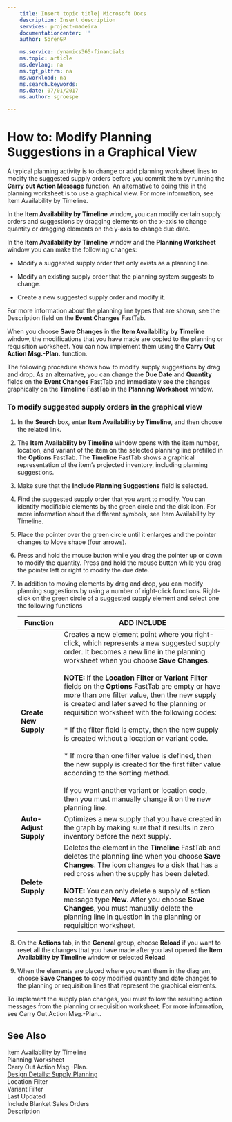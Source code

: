 ```yaml
---
    title: Insert topic title| Microsoft Docs
    description: Insert description
    services: project-madeira
    documentationcenter: ''
    author: SorenGP

    ms.service: dynamics365-financials
    ms.topic: article
    ms.devlang: na
    ms.tgt_pltfrm: na
    ms.workload: na
    ms.search.keywords:
    ms.date: 07/01/2017
    ms.author: sgroespe

---
```

# How to: Modify Planning Suggestions in a Graphical View
A typical planning activity is to change or add planning worksheet lines to modify the suggested supply orders before you commit them by running the **Carry out Action Message** function. An alternative to doing this in the planning worksheet is to use a graphical view. For more information, see Item Availability by Timeline.  
  
 In the **Item Availability by Timeline** window, you can modify certain supply orders and suggestions by dragging elements on the x-axis to change quantity or dragging elements on the y-axis to change due date.  
  
 In the **Item Availability by Timeline** window and the **Planning Worksheet** window you can make the following changes:  
  
-   Modify a suggested supply order that only exists as a planning line.  
  
-   Modify an existing supply order that the planning system suggests to change.  
  
-   Create a new suggested supply order and modify it.  
  
 For more information about the planning line types that are shown, see the Description field on the **Event Changes** FastTab.  
  
 When you choose **Save Changes** in the **Item Availability by Timeline** window, the modifications that you have made are copied to the planning or requisition worksheet. You can now implement them using the **Carry Out Action Msg.-Plan.** function.  
  
 The following procedure shows how to modify supply suggestions by drag and drop. As an alternative, you can change the **Due Date** and **Quantity** fields on the **Event Changes** FastTab and immediately see the changes graphically on the **Timeline** FastTab in the **Planning Worksheet** window.  
  
### To modify suggested supply orders in the graphical view  
  
1.  In the **Search** box, enter **Item Availability by Timeline**, and then choose the related link.  
  
2.  The **Item Availability by Timeline** window opens with the item number, location, and variant of the item on the selected planning line prefilled in the **Options** FastTab. The **Timeline** FastTab shows a graphical representation of the item’s projected inventory, including planning suggestions.  
  
3.  Make sure that the **Include Planning Suggestions** field is selected.  
  
4.  Find the suggested supply order that you want to modify. You can identify modifiable elements by the green circle and the disk icon. For more information about the different symbols, see Item Availability by Timeline.  
  
5.  Place the pointer over the green circle until it enlarges and the pointer changes to Move shape \(four arrows\).  
  
6.  Press and hold the mouse button while you drag the pointer up or down to modify the quantity. Press and hold the mouse button while you drag the pointer left or right to modify the due date.  
  
7.  In addition to moving elements by drag and drop, you can modify planning suggestions by using a number of right-click functions. Right-click on the green circle of a suggested supply element and select one the following functions  
  
    |Function|ADD INCLUDE<!--[!INCLUDE[bp_tabledescription](../../includes/bp_tabledescription_md.md)]-->|  
    |--------------|---------------------------------------|  
    |**Create New Supply**|Creates a new element point where you right-click, which represents a new suggested supply order. It becomes a new line in the planning worksheet when you choose **Save Changes**.<br /><br /> **NOTE:** If the **Location Filter** or **Variant Filter** fields on the **Options** FastTab are empty or have more than one filter value, then the new supply is created and later saved to the planning or requisition worksheet with the following codes:<br /><br /> \* If the filter field is empty, then the new supply is created without a location or variant code.<br /><br /> \* If more than one filter value is defined, then the new supply is created for the first filter value according to the sorting method.<br /><br /> If you want another variant or location code, then you must manually change it on the new planning line.|  
    |**Auto-Adjust Supply**|Optimizes a new supply that you have created in the graph by making sure that it results in zero inventory before the next supply.|  
    |**Delete Supply**|Deletes the element in the **Timeline** FastTab and deletes the planning line when you choose **Save Changes**. The icon changes to a disk that has a red cross when the supply has been deleted.<br /><br /> **NOTE:** You can only delete a supply of action message type **New**. After you choose **Save Changes**, you must manually delete the planning line in question in the planning or requisition worksheet.|  
  
8.  On the **Actions** tab, in the **General** group, choose **Reload** if you want to reset all the changes that you have made after you last opened the **Item Availability by Timeline** window or selected **Reload**.  
  
9. When the elements are placed where you want them in the diagram, choose **Save Changes** to copy modified quantity and date changes to the planning or requisition lines that represent the graphical elements.  
  
 To implement the supply plan changes, you must follow the resulting action messages from the planning or requisition worksheet. For more information, see Carry Out Action Msg.-Plan..  
  
## See Also  
 Item Availability by Timeline   
 Planning Worksheet   
 Carry Out Action Msg.-Plan.   
 [Design Details: Supply Planning](design-details-supply-planning.md)   
 Location Filter   
 Variant Filter   
 Last Updated   
 Include Blanket Sales Orders   
 Description